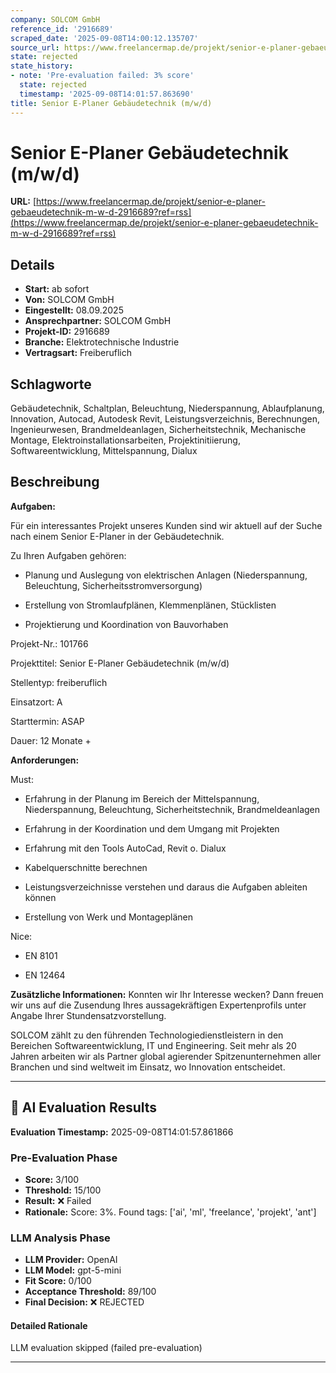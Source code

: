 ```yaml
---
company: SOLCOM GmbH
reference_id: '2916689'
scraped_date: '2025-09-08T14:00:12.135707'
source_url: https://www.freelancermap.de/projekt/senior-e-planer-gebaeudetechnik-m-w-d-2916689?ref=rss
state: rejected
state_history:
- note: 'Pre-evaluation failed: 3% score'
  state: rejected
  timestamp: '2025-09-08T14:01:57.863690'
title: Senior E-Planer Gebäudetechnik (m/w/d)
---
```



# Senior E-Planer Gebäudetechnik (m/w/d)
**URL:** [https://www.freelancermap.de/projekt/senior-e-planer-gebaeudetechnik-m-w-d-2916689?ref=rss](https://www.freelancermap.de/projekt/senior-e-planer-gebaeudetechnik-m-w-d-2916689?ref=rss)
## Details
- **Start:** ab sofort
- **Von:** SOLCOM GmbH
- **Eingestellt:** 08.09.2025
- **Ansprechpartner:** SOLCOM GmbH
- **Projekt-ID:** 2916689
- **Branche:** Elektrotechnische Industrie
- **Vertragsart:** Freiberuflich

## Schlagworte
Gebäudetechnik, Schaltplan, Beleuchtung, Niederspannung, Ablaufplanung, Innovation, Autocad, Autodesk Revit, Leistungsverzeichnis, Berechnungen, Ingenieurwesen, Brandmeldeanlagen, Sicherheitstechnik, Mechanische Montage, Elektroinstallationsarbeiten, Projektinitiierung, Softwareentwicklung, Mittelspannung, Dialux

## Beschreibung
**Aufgaben:**

Für ein interessantes Projekt unseres Kunden sind wir aktuell auf der Suche nach einem Senior E-Planer in der Gebäudetechnik.

Zu Ihren Aufgaben gehören:

+ Planung und Auslegung von elektrischen Anlagen (Niederspannung, Beleuchtung, Sicherheitsstromversorgung)

+ Erstellung von Stromlaufplänen, Klemmenplänen, Stücklisten

+ Projektierung und Koordination von Bauvorhaben

Projekt-Nr.:
101766

Projekttitel:
Senior E-Planer Gebäudetechnik (m/w/d)

Stellentyp:
freiberuflich

Einsatzort:
A

Starttermin:
ASAP

Dauer:
12 Monate +

**Anforderungen:**

Must:

+ Erfahrung in der Planung im Bereich der Mittelspannung, Niederspannung, Beleuchtung, Sicherheitstechnik, Brandmeldeanlagen

+ Erfahrung in der Koordination und dem Umgang mit Projekten

+ Erfahrung mit den Tools AutoCad, Revit o. Dialux

+ Kabelquerschnitte berechnen

+ Leistungsverzeichnisse verstehen und daraus die Aufgaben ableiten können

+ Erstellung von Werk und Montageplänen

Nice:

+ EN 8101

+ EN 12464

**Zusätzliche Informationen:**
Konnten wir Ihr Interesse wecken? Dann freuen wir uns auf die Zusendung Ihres aussagekräftigen Expertenprofils unter Angabe Ihrer Stundensatzvorstellung.

SOLCOM zählt zu den führenden Technologiedienstleistern in den Bereichen Softwareentwicklung, IT und Engineering. Seit mehr als 20 Jahren arbeiten wir als Partner global agierender Spitzenunternehmen aller Branchen und sind weltweit im Einsatz, wo Innovation entscheidet.

---

## 🤖 AI Evaluation Results

**Evaluation Timestamp:** 2025-09-08T14:01:57.861866

### Pre-Evaluation Phase
- **Score:** 3/100
- **Threshold:** 15/100
- **Result:** ❌ Failed
- **Rationale:** Score: 3%. Found tags: ['ai', 'ml', 'freelance', 'projekt', 'ant']

### LLM Analysis Phase
- **LLM Provider:** OpenAI
- **LLM Model:** gpt-5-mini
- **Fit Score:** 0/100
- **Acceptance Threshold:** 89/100
- **Final Decision:** ❌ REJECTED

#### Detailed Rationale
LLM evaluation skipped (failed pre-evaluation)

---
